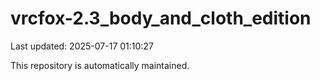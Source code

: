 # vrcfox-2.3_body_and_cloth_edition

Last updated: 2025-07-17 01:10:27

This repository is automatically maintained.
